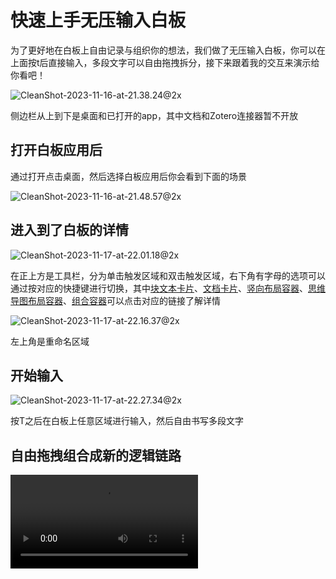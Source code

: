 # 快速上手无压输入白板



为了更好地在白板上自由记录与组织你的想法，我们做了无压输入白板，你可以在上面按t后直接输入，多段文字可以自由拖拽拆分，接下来跟着我的交互来演示给你看吧！

![CleanShot-2023-11-16-at-21.38.24@2x](/img/CleanShot-2023-11-16-at-21.38.24@2x.png)

侧边栏从上到下是桌面和已打开的app，其中文档和Zotero连接器暂不开放

## 打开白板应用后

通过打开点击桌面，然后选择白板应用后你会看到下面的场景

![CleanShot-2023-11-16-at-21.48.57@2x](/img/CleanShot-2023-11-16-at-21.48.57@2x.png)

## 进入到了白板的详情

![CleanShot-2023-11-17-at-22.01.18@2x](/img/CleanShot-2023-11-17-at-22.01.18@2x.png)

在正上方是工具栏，分为单击触发区域和双击触发区域，右下角有字母的选项可以通过按对应的快捷键进行切换，其中[块文本卡片](../3.core-conception/1.block-text)、[文档卡片](../3.core-conception/2.document)、[竖向布局容器](../3.core-conception/3.one-directional-layout)、[思维导图布局容器](../3.core-conception/4.mindmap-layout)、[组合容器](../3.core-conception/5.container-layout)可以点击对应的链接了解详情

![CleanShot-2023-11-17-at-22.16.37@2x](/img/CleanShot-2023-11-17-at-22.16.37@2x.png)

左上角是重命名区域

## 开始输入

![CleanShot-2023-11-17-at-22.27.34@2x](/img/CleanShot-2023-11-17-at-22.27.34@2x.png)

按T之后在白板上任意区域进行输入，然后自由书写多段文字

## 自由拖拽组合成新的逻辑链路

<video src="/video/CleanShot-2023-11-17-at-22.28.42.mp4"></video>


